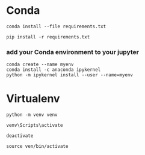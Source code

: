 # Conda 

```shell 
conda install --file requirements.txt
```


```shell
pip install -r requirements.txt
```

### add your Conda environment to your jupyter


```shell
conda create --name myenv
conda install -c anaconda ipykernel
python -m ipykernel install --user --name=myenv
```


# Virtualenv

```
python -m venv venv
```

```
venv\Scripts\activate
```

```
deactivate
```

	source ven/bin/activate